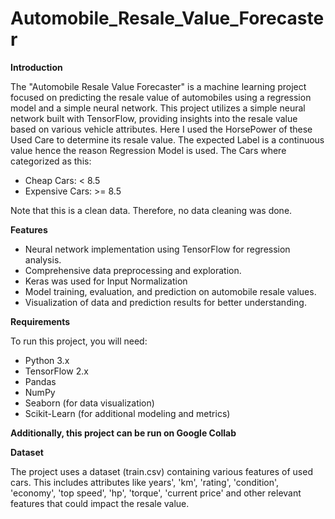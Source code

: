 # Automobile_Resale_Value_Forecaster

**Introduction**

The "Automobile Resale Value Forecaster" is a machine learning project focused on predicting the resale value of automobiles using a regression model and a simple neural network. This project utilizes a simple neural network built with TensorFlow, providing insights into the resale value based on various vehicle attributes. Here I used the HorsePower of these Used Care to determine its resale value. The expected Label is a continuous value hence the reason Regression Model is used. 
The Cars where categorized as this:
- Cheap Cars: < 8.5
- Expensive Cars: >= 8.5

Note that this is a clean data. Therefore, no data cleaning was done.

**Features**

- Neural network implementation using TensorFlow for regression analysis.
- Comprehensive data preprocessing and exploration.
- Keras was used for Input Normalization
- Model training, evaluation, and prediction on automobile resale values.
- Visualization of data and prediction results for better understanding.

**Requirements**

To run this project, you will need:
- Python 3.x
- TensorFlow 2.x
- Pandas
- NumPy
- Seaborn (for data visualization)
- Scikit-Learn (for additional modeling and metrics)


**Additionally, this project can be run on Google Collab**

**Dataset**

The project uses a dataset (train.csv) containing various features of used cars. This includes attributes like years', 'km', 'rating', 'condition', 'economy', 'top speed', 'hp', 'torque', 'current price' and other relevant features that could impact the resale value.

